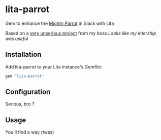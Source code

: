 # lita-parrot

Gem to enhance the [Mighty Parrot](http://cultofthepartyparrot.com/) in Slack with Lita

Based on a [very unserious project](https://github.com/skelz0r/lita-ovation) from my boss
*Looks like my intership was useful*

## Installation

Add lita-parrot to your Lita instance's Gemfile:

``` ruby
gem "lita-parrot"
```

## Configuration

Serious, bro ?

## Usage

You'll find a way (twss)
